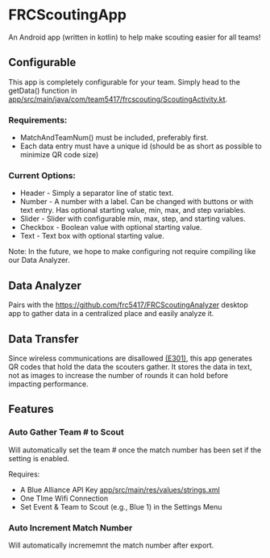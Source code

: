 # FRCScoutingApp
An Android app (written in kotlin) to help make scouting easier for all teams!

## Configurable
This app is completely configurable for your team. Simply head to the getData() function in [app/src/main/java/com/team5417/frcscouting/ScoutingActivity.kt](https://github.com/frc5417/FRCScoutingApp/blob/main/app/src/main/java/com/team5417/frcscouting/ScoutingActivity.kt).

### Requirements:
* MatchAndTeamNum() must be included, preferably first.
* Each data entry must have a unique id (should be as short as possible to minimize QR code size)

### Current Options:
* Header - Simply a separator line of static text.
* Number - A number with a label. Can be changed with buttons or with text entry. Has optional starting value, min, max, and step variables.
* Slider - Slider with configurable min, max, step, and starting values.
* Checkbox - Boolean value with optional starting value.
* Text - Text box with optional starting value.

Note: In the future, we hope to make configuring not require compiling like our Data Analyzer.

## Data Analyzer
Pairs with the https://github.com/frc5417/FRCScoutingAnalyzer desktop app to gather data in a centralized place and easily analyze it.

## Data Transfer
Since wireless communications are disallowed [(E301)](https://www.firstinspires.org/sites/default/files/uploads/frc/EventRulesManual.pdf), this app generates QR codes that hold the data the scouters gather. It stores the data in text, not as images to increase the number of rounds it can hold before impacting performance.

## Features
### Auto Gather Team # to Scout
Will automatically set the team # once the match number has been set if the setting is enabled.

Requires:

* A Blue Alliance API Key [app/src/main/res/values/strings.xml](https://github.com/frc5417/FRCScoutingApp/blob/main/app/src/main/res/values/strings.xml)
* One TIme Wifi Connection
* Set Event & Team to Scout (e.g., Blue 1) in the Settings Menu

### Auto Increment Match Number
Will automatically incrememnt the match number after export.